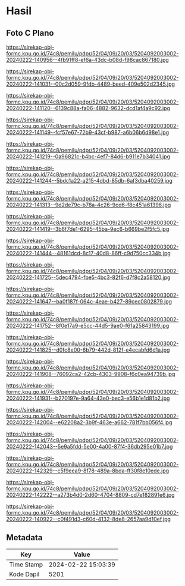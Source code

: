 # Hasil

## Foto C Plano

https://sirekap-obj-formc.kpu.go.id/74c8/pemilu/pdpr/52/04/09/20/03/5204092003002-20240222-140956--4fb91ff8-ef6a-43dc-b08d-f98cac867180.jpg

https://sirekap-obj-formc.kpu.go.id/74c8/pemilu/pdpr/52/04/09/20/03/5204092003002-20240222-141031--00c2d059-9fdb-4489-beed-409e502d2345.jpg

https://sirekap-obj-formc.kpu.go.id/74c8/pemilu/pdpr/52/04/09/20/03/5204092003002-20240222-141120--6139c88a-fa06-4882-9632-dcd1af4a9c92.jpg

https://sirekap-obj-formc.kpu.go.id/74c8/pemilu/pdpr/52/04/09/20/03/5204092003002-20240222-141149--fcf57e67-72b9-43cf-b987-a6b06b6d98e1.jpg

https://sirekap-obj-formc.kpu.go.id/74c8/pemilu/pdpr/52/04/09/20/03/5204092003002-20240222-141219--0a96821c-b4bc-4ef7-84d6-b911e7b34041.jpg

https://sirekap-obj-formc.kpu.go.id/74c8/pemilu/pdpr/52/04/09/20/03/5204092003002-20240222-141244--5bdc1a22-a215-4dbd-85db-6af3dba40259.jpg

https://sirekap-obj-formc.kpu.go.id/74c8/pemilu/pdpr/52/04/09/20/03/5204092003002-20240222-141313--9d2de79c-b78a-4c26-9cd6-f8c451a61396.jpg

https://sirekap-obj-formc.kpu.go.id/74c8/pemilu/pdpr/52/04/09/20/03/5204092003002-20240222-141419--3b6f7de1-6295-45ba-9ec6-b669be2f5fc5.jpg

https://sirekap-obj-formc.kpu.go.id/74c8/pemilu/pdpr/52/04/09/20/03/5204092003002-20240222-141444--48161dcd-8c17-40d8-86ff-c9d750cc334b.jpg

https://sirekap-obj-formc.kpu.go.id/74c8/pemilu/pdpr/52/04/09/20/03/5204092003002-20240222-141725--5dec4794-fbe5-4bc3-82f6-d7f8c2a58120.jpg

https://sirekap-obj-formc.kpu.go.id/74c8/pemilu/pdpr/52/04/09/20/03/5204092003002-20240222-141647--ba0f187f-064c-4eae-b427-89cec0802879.jpg

https://sirekap-obj-formc.kpu.go.id/74c8/pemilu/pdpr/52/04/09/20/03/5204092003002-20240222-141752--8f0e17a9-e5cc-44d5-9ae0-f61a25843199.jpg

https://sirekap-obj-formc.kpu.go.id/74c8/pemilu/pdpr/52/04/09/20/03/5204092003002-20240222-141825--d0fc8e00-6b79-442d-812f-e4ecabfd6d1a.jpg

https://sirekap-obj-formc.kpu.go.id/74c8/pemilu/pdpr/52/04/09/20/03/5204092003002-20240222-141908--76092ca2-42cb-4303-9908-f6c0ea94739b.jpg

https://sirekap-obj-formc.kpu.go.id/74c8/pemilu/pdpr/52/04/09/20/03/5204092003002-20240222-141931--b270197e-9a64-43e0-bec3-e56b1e1d81b2.jpg

https://sirekap-obj-formc.kpu.go.id/74c8/pemilu/pdpr/52/04/09/20/03/5204092003002-20240222-142004--e62208a2-3b9f-463e-a662-781f7bb056f4.jpg

https://sirekap-obj-formc.kpu.go.id/74c8/pemilu/pdpr/52/04/09/20/03/5204092003002-20240222-142043--5e9a5fdd-5e00-4a00-87f4-36db295e01b7.jpg

https://sirekap-obj-formc.kpu.go.id/74c8/pemilu/pdpr/52/04/09/20/03/5204092003002-20240222-142329--c5f9eea9-8f78-489a-8bda-ff30f8e10ede.jpg

https://sirekap-obj-formc.kpu.go.id/74c8/pemilu/pdpr/52/04/09/20/03/5204092003002-20240222-142222--a273b4d0-2d60-4704-8809-cd7e182891e6.jpg

https://sirekap-obj-formc.kpu.go.id/74c8/pemilu/pdpr/52/04/09/20/03/5204092003002-20240222-140922--c0f491d3-c60d-4132-8de8-2657aa9d10ef.jpg


## Metadata

| Key        | Value               |
| ---------- | ------------------- |
| Time Stamp | 2024-02-22 15:03:39 |
| Kode Dapil | 5201                |



